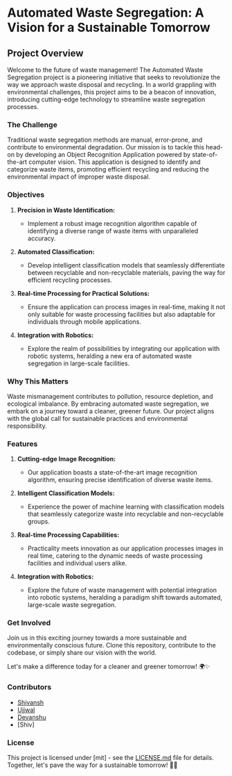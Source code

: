 # Automated Waste Segregation: A Vision for a Sustainable Tomorrow

## Project Overview

Welcome to the future of waste management! The Automated Waste Segregation project is a pioneering initiative that seeks to revolutionize the way we approach waste disposal and recycling. In a world grappling with environmental challenges, this project aims to be a beacon of innovation, introducing cutting-edge technology to streamline waste segregation processes.

### The Challenge

Traditional waste segregation methods are manual, error-prone, and contribute to environmental degradation. Our mission is to tackle this head-on by developing an Object Recognition Application powered by state-of-the-art computer vision. This application is designed to identify and categorize waste items, promoting efficient recycling and reducing the environmental impact of improper waste disposal.

### Objectives

1. **Precision in Waste Identification:**
   - Implement a robust image recognition algorithm capable of identifying a diverse range of waste items with unparalleled accuracy.

2. **Automated Classification:**
   - Develop intelligent classification models that seamlessly differentiate between recyclable and non-recyclable materials, paving the way for efficient recycling processes.

3. **Real-time Processing for Practical Solutions:**
   - Ensure the application can process images in real-time, making it not only suitable for waste processing facilities but also adaptable for individuals through mobile applications.

4. **Integration with Robotics:**
   - Explore the realm of possibilities by integrating our application with robotic systems, heralding a new era of automated waste segregation in large-scale facilities.

### Why This Matters

Waste mismanagement contributes to pollution, resource depletion, and ecological imbalance. By embracing automated waste segregation, we embark on a journey toward a cleaner, greener future. Our project aligns with the global call for sustainable practices and environmental responsibility.

### Features

1. **Cutting-edge Image Recognition:**
   - Our application boasts a state-of-the-art image recognition algorithm, ensuring precise identification of diverse waste items.

2. **Intelligent Classification Models:**
   - Experience the power of machine learning with classification models that seamlessly categorize waste into recyclable and non-recyclable groups.

3. **Real-time Processing Capabilities:**
   - Practicality meets innovation as our application processes images in real time, catering to the dynamic needs of waste processing facilities and individual users alike.

4. **Integration with Robotics:**
   - Explore the future of waste management with potential integration into robotic systems, heralding a paradigm shift towards automated, large-scale waste segregation.

### Get Involved

Join us in this exciting journey towards a more sustainable and environmentally conscious future. Clone this repository, contribute to the codebase, or simply share our vision with the world.

Let's make a difference today for a cleaner and greener tomorrow! 🌍✨

### Contributors

- [Shivansh](https://www.github.com/Shivansh7201)
- [Ujjwal](https://www.github.com/masterujjval)
- [Devanshu](https://github.com/Devanshumasodker)
- [Shiv]

### License

This project is licensed under [mit] - see the [LICENSE.md](LICENSE.md) file for details. Together, let's pave the way for a sustainable tomorrow! 🌱🌟
